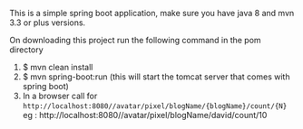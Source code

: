  This is a simple spring boot application, make sure you have java 8 and mvn 3.3 or plus versions.

 On downloading this project run the following command in the pom directory

1. $ mvn clean install
2. $ mvn spring-boot:run (this will start the tomcat server that comes with spring boot)
3. In a browser call for `http://localhost:8080//avatar/pixel/blogName/{blogName}/count/{N}` eg : http://localhost:8080//avatar/pixel/blogName/david/count/10


